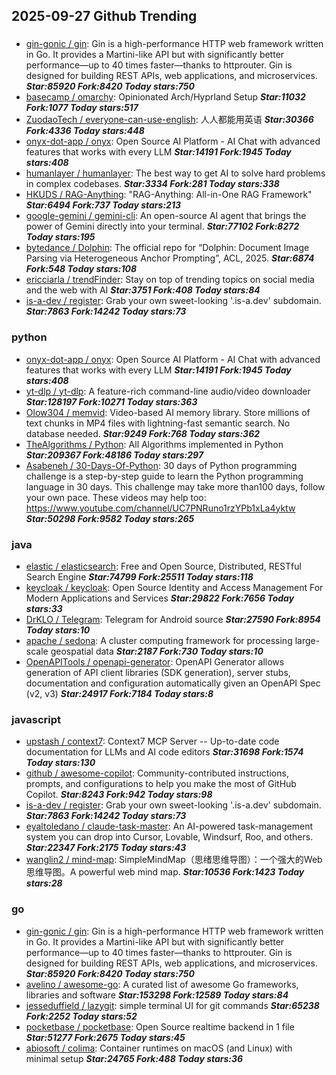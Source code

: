 ## 2025-09-27 Github Trending

### 
* [gin-gonic / gin](https://github.com/gin-gonic/gin): Gin is a high-performance HTTP web framework written in Go. It provides a Martini-like API but with significantly better performance—up to 40 times faster—thanks to httprouter. Gin is designed for building REST APIs, web applications, and microservices. ***Star:85920 Fork:8420 Today stars:750***
* [basecamp / omarchy](https://github.com/basecamp/omarchy): Opinionated Arch/Hyprland Setup ***Star:11032 Fork:1077 Today stars:517***
* [ZuodaoTech / everyone-can-use-english](https://github.com/ZuodaoTech/everyone-can-use-english): 人人都能用英语 ***Star:30366 Fork:4336 Today stars:448***
* [onyx-dot-app / onyx](https://github.com/onyx-dot-app/onyx): Open Source AI Platform - AI Chat with advanced features that works with every LLM ***Star:14191 Fork:1945 Today stars:408***
* [humanlayer / humanlayer](https://github.com/humanlayer/humanlayer): The best way to get AI to solve hard problems in complex codebases. ***Star:3334 Fork:281 Today stars:338***
* [HKUDS / RAG-Anything](https://github.com/HKUDS/RAG-Anything): "RAG-Anything: All-in-One RAG Framework" ***Star:6494 Fork:737 Today stars:213***
* [google-gemini / gemini-cli](https://github.com/google-gemini/gemini-cli): An open-source AI agent that brings the power of Gemini directly into your terminal. ***Star:77102 Fork:8272 Today stars:195***
* [bytedance / Dolphin](https://github.com/bytedance/Dolphin): The official repo for “Dolphin: Document Image Parsing via Heterogeneous Anchor Prompting”, ACL, 2025. ***Star:6874 Fork:548 Today stars:108***
* [ericciarla / trendFinder](https://github.com/ericciarla/trendFinder): Stay on top of trending topics on social media and the web with AI ***Star:3751 Fork:408 Today stars:84***
* [is-a-dev / register](https://github.com/is-a-dev/register): Grab your own sweet-looking '.is-a.dev' subdomain. ***Star:7863 Fork:14242 Today stars:73***

### python
* [onyx-dot-app / onyx](https://github.com/onyx-dot-app/onyx): Open Source AI Platform - AI Chat with advanced features that works with every LLM ***Star:14191 Fork:1945 Today stars:408***
* [yt-dlp / yt-dlp](https://github.com/yt-dlp/yt-dlp): A feature-rich command-line audio/video downloader ***Star:128197 Fork:10271 Today stars:363***
* [Olow304 / memvid](https://github.com/Olow304/memvid): Video-based AI memory library. Store millions of text chunks in MP4 files with lightning-fast semantic search. No database needed. ***Star:9249 Fork:768 Today stars:362***
* [TheAlgorithms / Python](https://github.com/TheAlgorithms/Python): All Algorithms implemented in Python ***Star:209367 Fork:48186 Today stars:297***
* [Asabeneh / 30-Days-Of-Python](https://github.com/Asabeneh/30-Days-Of-Python): 30 days of Python programming challenge is a step-by-step guide to learn the Python programming language in 30 days. This challenge may take more than100 days, follow your own pace. These videos may help too: https://www.youtube.com/channel/UC7PNRuno1rzYPb1xLa4yktw ***Star:50298 Fork:9582 Today stars:265***

### java
* [elastic / elasticsearch](https://github.com/elastic/elasticsearch): Free and Open Source, Distributed, RESTful Search Engine ***Star:74799 Fork:25511 Today stars:118***
* [keycloak / keycloak](https://github.com/keycloak/keycloak): Open Source Identity and Access Management For Modern Applications and Services ***Star:29822 Fork:7656 Today stars:33***
* [DrKLO / Telegram](https://github.com/DrKLO/Telegram): Telegram for Android source ***Star:27590 Fork:8954 Today stars:10***
* [apache / sedona](https://github.com/apache/sedona): A cluster computing framework for processing large-scale geospatial data ***Star:2187 Fork:730 Today stars:10***
* [OpenAPITools / openapi-generator](https://github.com/OpenAPITools/openapi-generator): OpenAPI Generator allows generation of API client libraries (SDK generation), server stubs, documentation and configuration automatically given an OpenAPI Spec (v2, v3) ***Star:24917 Fork:7184 Today stars:8***

### javascript
* [upstash / context7](https://github.com/upstash/context7): Context7 MCP Server -- Up-to-date code documentation for LLMs and AI code editors ***Star:31698 Fork:1574 Today stars:130***
* [github / awesome-copilot](https://github.com/github/awesome-copilot): Community-contributed instructions, prompts, and configurations to help you make the most of GitHub Copilot. ***Star:8243 Fork:942 Today stars:98***
* [is-a-dev / register](https://github.com/is-a-dev/register): Grab your own sweet-looking '.is-a.dev' subdomain. ***Star:7863 Fork:14242 Today stars:73***
* [eyaltoledano / claude-task-master](https://github.com/eyaltoledano/claude-task-master): An AI-powered task-management system you can drop into Cursor, Lovable, Windsurf, Roo, and others. ***Star:22347 Fork:2175 Today stars:43***
* [wanglin2 / mind-map](https://github.com/wanglin2/mind-map): SimpleMindMap（思绪思维导图）：一个强大的Web思维导图。A powerful web mind map. ***Star:10536 Fork:1423 Today stars:28***

### go
* [gin-gonic / gin](https://github.com/gin-gonic/gin): Gin is a high-performance HTTP web framework written in Go. It provides a Martini-like API but with significantly better performance—up to 40 times faster—thanks to httprouter. Gin is designed for building REST APIs, web applications, and microservices. ***Star:85920 Fork:8420 Today stars:750***
* [avelino / awesome-go](https://github.com/avelino/awesome-go): A curated list of awesome Go frameworks, libraries and software ***Star:153298 Fork:12589 Today stars:84***
* [jesseduffield / lazygit](https://github.com/jesseduffield/lazygit): simple terminal UI for git commands ***Star:65238 Fork:2252 Today stars:52***
* [pocketbase / pocketbase](https://github.com/pocketbase/pocketbase): Open Source realtime backend in 1 file ***Star:51277 Fork:2675 Today stars:45***
* [abiosoft / colima](https://github.com/abiosoft/colima): Container runtimes on macOS (and Linux) with minimal setup ***Star:24765 Fork:488 Today stars:36***
